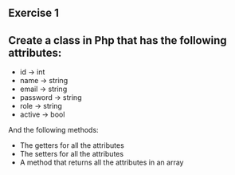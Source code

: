 ## Exercise 1

## Create a class in Php that has the following attributes:

- id -> int
- name -> string
- email -> string
- password -> string
- role -> string
- active -> bool

And the following methods:

- The getters for all the attributes
- The setters for all the attributes
- A method that returns all the attributes in an array

